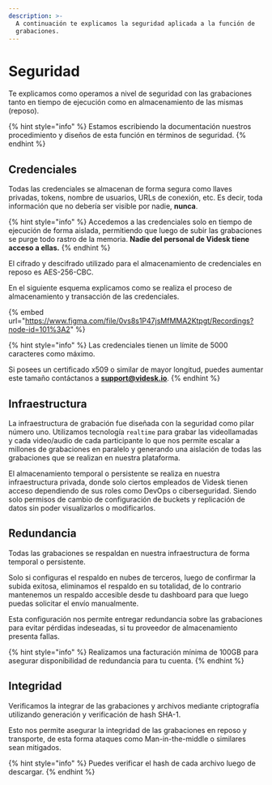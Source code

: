 ```yaml
---
description: >-
  A continuación te explicamos la seguridad aplicada a la función de
  grabaciones.
---
```


# Seguridad

Te explicamos como operamos a nivel de seguridad con las grabaciones tanto en tiempo de ejecución como en almacenamiento de las mismas (reposo).

{% hint style="info" %}
Estamos escribiendo la documentación nuestros procedimiento y diseños de esta función en términos de seguridad.
{% endhint %}

## Credenciales

Todas las credenciales se almacenan de forma segura como llaves privadas, tokens, nombre de usuarios, URLs de conexión, etc. Es decir, toda información que no debería ser visible por nadie, **nunca**.

{% hint style="info" %}
Accedemos a las credenciales solo en tiempo de ejecución de forma aislada, permitiendo que luego de subir las grabaciones se purge todo rastro de la memoria. **Nadie del personal de Videsk tiene acceso a ellas.**
{% endhint %}

El cifrado y descifrado utilizado para el almacenamiento de credenciales en reposo es AES-256-CBC.

En el siguiente esquema explicamos como se realiza el proceso de almacenamiento y transacción de las credenciales.

{% embed url="https://www.figma.com/file/0vs8s1P47jsMfMMA2Ktpgt/Recordings?node-id=101%3A2" %}

{% hint style="info" %}
Las credenciales tienen un límite de 5000 caracteres como máximo.



Si posees un certificado x509 o similar de mayor longitud, puedes aumentar este tamaño contáctanos a **support@videsk.io**.
{% endhint %}

## Infraestructura

La infraestructura de grabación fue diseñada con la seguridad como pilar número uno. Utilizamos tecnología `realtime` para grabar las videollamadas y cada video/audio de cada participante lo que nos permite escalar a millones de grabaciones en paralelo y generando una aislación de todas las grabaciones que se realizan en nuestra plataforma.

El almacenamiento temporal o persistente se realiza en nuestra infraestructura privada, donde solo ciertos empleados de Videsk tienen acceso dependiendo de sus roles como DevOps o ciberseguridad. Siendo solo permisos de cambio de configuración de buckets y replicación de datos sin poder visualizarlos o modificarlos.

## Redundancia

Todas las grabaciones se respaldan en nuestra infraestructura de forma temporal o persistente.&#x20;

Solo si configuras el respaldo en nubes de terceros, luego de confirmar la subida exitosa, eliminamos el respaldo en su totalidad, de lo contrario mantenemos un respaldo accesible desde tu dashboard para que luego puedas solicitar el envío manualmente.

Esta configuración nos permite entregar redundancia sobre las grabaciones para evitar pérdidas indeseadas, si tu proveedor de almacenamiento presenta fallas.

{% hint style="info" %}
Realizamos una facturación mínima de 100GB para asegurar disponibilidad de redundancia para tu cuenta.
{% endhint %}

## Integridad

Verificamos la integrar de las grabaciones y archivos mediante criptografía utilizando generación y verificación de hash SHA-1.

Esto nos permite asegurar la integridad de las grabaciones en reposo y transporte, de esta forma ataques como Man-in-the-middle o similares sean mitigados.

{% hint style="info" %}
Puedes verificar el hash de cada archivo luego de descargar.
{% endhint %}
